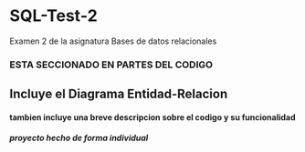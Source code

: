 # SQL-Test-2
Examen 2 de la asignatura Bases de datos relacionales


### ESTA SECCIONADO EN PARTES DEL CODIGO
## Incluye el Diagrama Entidad-Relacion
#### tambien incluye una breve descripcion sobre el codigo y su funcionalidad



##### proyecto hecho de forma individual
 
